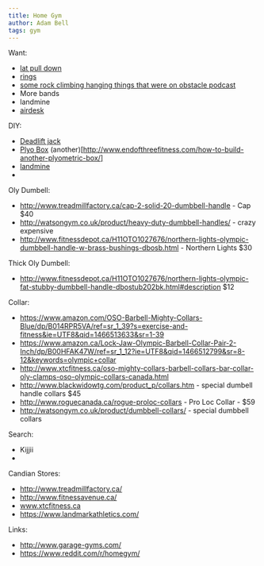 ```yaml
---
title: Home Gym
author: Adam Bell
tags: gym
---
```


Want:

 * [lat pull down](http://www.roguefitness.com/spud-inc-econo-tricep-and-lat-pulley)
 * [rings](http://www.amazon.ca/Yimidear-Gymnastic-Bodyweight-Excercise-Suspension/dp/B00D5Q5AJM/ref=sr_1_1?s=sports&ie=UTF8&qid=1445446051&sr=1-1&keywords=rings+wooden)
 * [some rock climbing hanging things that were on obstacle podcast](http://www.threeballclimbing.com/fitness/suspended-training-equipment.htm)
 * More bands
 * landmine
 * [airdesk](https://airdesks.com/products/laptop/laptop-desk/)
 
DIY:
 * [Deadlift jack](http://www.endofthreefitness.com/how-to-build-a-mini-deadlift-jack/)
 * [Plyo Box](http://www.endofthreefitness.com/crossfit-equipment-how-build-plyometric-box/)  (another)[http://www.endofthreefitness.com/how-to-build-another-plyometric-box/]
 * [landmine](http://liftbros.com/2014/02/diy-how-to-make-a-poverty-post-landmine/) 
 * 
 
Oly Dumbell:

 * http://www.treadmillfactory.ca/cap-2-solid-20-dumbbell-handle - Cap $40
 * http://watsongym.co.uk/product/heavy-duty-dumbbell-handles/ - crazy expensive
 * http://www.fitnessdepot.ca/H11OTO1027676/northern-lights-olympic-dumbbell-handle-w-brass-bushings-dbosb.html - Northern Lights $30
 
Thick Oly Dumbell:

* http://www.fitnessdepot.ca/H11OTO1027676/northern-lights-olympic-fat-stubby-dumbbell-handle-dbostub202bk.html#description $12

Collar:

 * https://www.amazon.com/OSO-Barbell-Mighty-Collars-Blue/dp/B014RPR5VA/ref=sr_1_39?s=exercise-and-fitness&ie=UTF8&qid=1466513633&sr=1-39
 * https://www.amazon.ca/Lock-Jaw-Olympic-Barbell-Collar-Pair-2-Inch/dp/B00HFAK47W/ref=sr_1_12?ie=UTF8&qid=1466512799&sr=8-12&keywords=olympic+collar
 * http://www.xtcfitness.ca/oso-mighty-collars-barbell-collars-bar-collar-oly-clamps-oso-olympic-collars-canada.html
 * http://www.blackwidowtg.com/product_p/collars.htm - special dumbell handle collars $45
 * http://www.roguecanada.ca/rogue-proloc-collars - Pro Loc Collar -  $59
 * http://watsongym.co.uk/product/dumbbell-collars/ - special dumbbell collars

Search:

 * Kijjii
 * 

Candian Stores:

 * http://www.treadmillfactory.ca/
 * http://www.fitnessavenue.ca/
 * www.xtcfitness.ca
 * https://www.landmarkathletics.com/
 
 
Links:
* http://www.garage-gyms.com/
* https://www.reddit.com/r/homegym/
 
